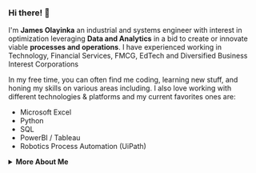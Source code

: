 ### Hi there! 👋

I'm <strong>James Olayinka</strong> an industrial and systems engineer with interest in optimization leveraging <strong>Data and Analytics</strong> in a bid to create or innovate viable <strong>processes and operations</strong>. I have experienced working in Technology, Financial Services, FMCG, EdTech and Diversified Business Interest Corporations

In my free time, you can often find me coding, learning new stuff, and honing my skills on various areas including. I also love working with different technologies & platforms and my current favorites ones are:

- Microsoft Excel
- Python
- SQL
- PowerBI / Tableau
- Robotics Process Automation (UiPath)

<details>
    
<summary><strong>More About Me</strong></summary>

###### Connect with me:
<p align="left">
<a href="https://twitter.com/olayinkajames01" target="blank"><img align="center" src="https://raw.githubusercontent.com/rahuldkjain/github-profile-readme-generator/master/src/images/icons/Social/twitter.svg" alt="olayinkajames01" height="20" width="20" /></a> &nbsp &nbsp
<a href="https://www.linkedin.com/in/jamesolayinka/" target="blank"><img align="center" src="https://raw.githubusercontent.com/rahuldkjain/github-profile-readme-generator/master/src/images/icons/Social/linked-in-alt.svg" alt="olayinka james" height="20" width="20" /></a> &nbsp &nbsp
<a href="https://medium.com/@olayinka_james01" target="blank"><img align="center" src="https://raw.githubusercontent.com/rahuldkjain/github-profile-readme-generator/master/src/images/icons/Social/medium.svg" alt="@olayinka_james01" height="20" width="20" /></a>
</p>

</details>
